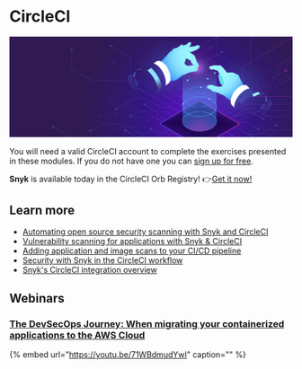 # CircleCI

![](../../.gitbook/assets/dotnet-2.png)

You will need a valid CircleCI account to complete the exercises presented in these modules. If you do not have one you can [sign up for free](https://circleci.com/signup/?source-button=free).

**Snyk** is available today in the CircleCI Orb Registry! 👉[Get it now!](https://circleci.com/orbs/registry/orb/snyk/snyk)

## Learn more

* [Automating open source security scanning with Snyk and CircleCI](https://snyk.io/blog/automating-open-source-security-scanning-with-snyk-and-circleci/)
* [Vulnerability scanning for applications with Snyk & CircleCI](https://www.hashicorp.com/resources/hashicorp-live-vulnerability-scanning-applications-with-snyk-and-circleci/)
* [Adding application and image scans to your CI/CD pipeline](https://circleci.com/blog/adding-application-and-image-scanning-to-your-cicd-pipeline/)
* [Security with Snyk in the CircleCI workflow](https://circleci.com/blog/security-with-snyk-in-the-circleci-workflow/)
* [Snyk's CircleCI integration overview](https://support.snyk.io/hc/en-us/articles/360004002278-CircleCI-integration-overview)

## Webinars

### [The DevSecOps Journey: When migrating your containerized applications to the AWS Cloud](https://github.com/snyk-partners/snyk-circleci-eks/blob/develop/resources/AWS_Circle_Snyk_shared_webinar.pdf)

{% embed url="https://youtu.be/71WBdmudYwI" caption="" %}

